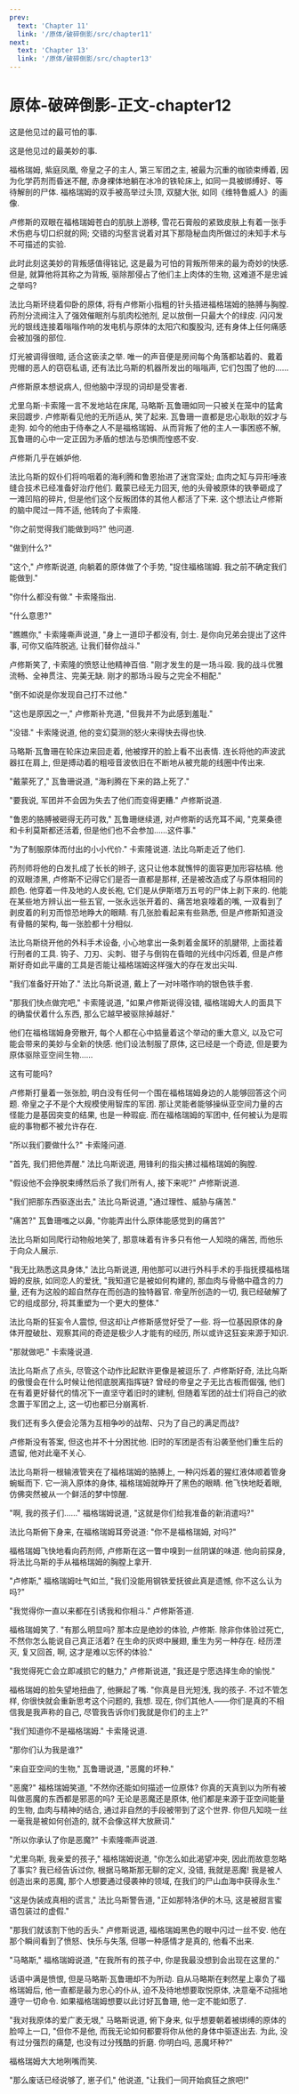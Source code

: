 ```yaml
---
prev:
  text: 'Chapter 11'
  link: '/原体/破碎倒影/src/chapter11'
next:
  text: 'Chapter 13'
  link: '/原体/破碎倒影/src/chapter13'
---
```


# 原体-破碎倒影-正文-chapter12

这是他见过的最可怕的事.

这是他见过的最美妙的事.

福格瑞姆, 紫庭凤凰, 帝皇之子的主人, 第三军团之主, 被最为沉重的枷锁束缚着, 因为化学药剂而昏迷不醒, 赤身裸体地躺在冰冷的铁轮床上, 如同一具被绑缚好、等待解剖的尸体. 福格瑞姆的双手被高举过头顶, 双腿大张, 如同《维特鲁威人》的画像.

卢修斯的双眼在福格瑞姆苍白的肌肤上游移, 雪花石膏般的紧致皮肤上有着一张手术伤疤与切口织就的网; 交错的沟壑言说着对其下那隐秘血肉所做过的未知手术与不可描述的实验.

此时此刻这美妙的背叛感值得铭记, 这是最为可怕的背叛所带来的最为奇妙的快感. 但是, 就算他将其称之为背叛, 驱除那侵占了他们主上肉体的生物, 这难道不是忠诚之举吗?

法比乌斯环绕着仰卧的原体, 将有卢修斯小指粗的针头插进福格瑞姆的胳膊与胸膛. 药剂分流阀注入了强效催眠剂与肌肉松弛剂, 足以放倒一只最大个的绿皮. 闪闪发光的银线连接着嗡嗡作响的发电机与原体的太阳穴和腹股沟, 还有身体上任何痛感会被加强的部位.

灯光被调得很暗, 适合这亵渎之举. 唯一的声音便是房间每个角落都站着的、戴着兜帽的恶人的窃窃私语, 还有法比乌斯的机器所发出的嗡嗡声, 它们包围了他的……

卢修斯原本想说病人, 但他脑中浮现的词却是受害者.

尤里乌斯·卡索隆一言不发地站在床尾, 马略斯·瓦鲁珊如同一只被关在笼中的猛禽来回踱步. 卢修斯看见他的无所适从, 笑了起来. 瓦鲁珊一直都是忠心耿耿的奴才与走狗. 如今的他由于侍奉之人不是福格瑞姆、从而背叛了他的主人一事困惑不解, 瓦鲁珊的心中一定正因为矛盾的想法与恐惧而惶惑不安.

卢修斯几乎在嫉妒他.

法比乌斯的奴仆们将呜咽着的海利腾和鲁恩抬进了迷宫深处; 血肉之缸与异形唾液缝合技术已经准备好治疗他们. 戴蒙已经无力回天, 他的头骨被原体的铁拳砸成了一滩凹陷的碎片, 但是他们这个反叛团体的其他人都活了下来. 这个想法让卢修斯的脑中爬过一阵不适, 他转向了卡索隆.

"你之前觉得我们能做到吗?" 他问道.

"做到什么?"

"这个," 卢修斯说道, 向躺着的原体做了个手势, "捉住福格瑞姆. 我之前不确定我们能做到."

"你什么都没有做." 卡索隆指出.

"什么意思?"

"瞧瞧你," 卡索隆嘶声说道, "身上一道印子都没有, 剑士. 是你向兄弟会提出了这件事, 可你又临阵脱逃, 让我们替你战斗."

卢修斯笑了, 卡索隆的愤怒让他精神百倍. "刚才发生的是一场斗殴. 我的战斗优雅流畅、全神贯注、完美无缺. 刚才的那场斗殴与之完全不相配."

"倒不如说是你发现自己打不过他."

"这也是原因之一," 卢修斯补充道, "但我并不为此感到羞耻."

"没错." 卡索隆说道, 他的变幻莫测的怒火来得快去得也快.

马略斯·瓦鲁珊在轮床边来回走着, 他被撑开的脸上看不出表情. 连长将他的声波武器扛在肩上, 但是搏动着的粗哑音波依旧在不断地从被充能的线圈中传出来.

"戴蒙死了," 瓦鲁珊说道, "海利腾在下来的路上死了."

"要我说, 军团并不会因为失去了他们而变得更糟." 卢修斯说道.

"鲁恩的胳膊被砸得无药可救," 瓦鲁珊继续道, 对卢修斯的话充耳不闻, "克莱桑德和卡利莫斯都还活着, 但是他们也不会参加……这件事."

"为了制服原体而付出的小小代价." 卡索隆说道. 法比乌斯走近了他们.

药剂师将他的白发扎成了长长的辫子, 这只让他本就憔悴的面容更加形容枯槁. 他的双眼漆黑, 卢修斯不记得它们是否一直都是那样, 还是被改造成了与原体相同的颜色. 他穿着一件及地的人皮长袍, 它们是从伊斯塔万五号的尸体上剥下来的. 他能在某些地方辨认出一些五官, 一张永远张开着的、痛苦地哀嚎着的嘴, 一双看到了剥皮着的利刃而惊恐地睁大的眼睛. 有几张脸看起来有些熟悉, 但是卢修斯知道没有骨骼的架构, 每一张脸都十分相似.

法比乌斯绕开他的外科手术设备, 小心地拿出一条刺着金属环的肌腱带, 上面挂着行刑者的工具. 钩子、刀刃、尖刺、钳子与倒钩在昏暗的光线中闪烁着, 但是卢修斯好奇如此平庸的工具是否能让福格瑞姆这样强大的存在发出尖叫.

"我们准备好开始了." 法比乌斯说道, 戴上了一对咔嗒作响的银色铁手套.

"那我们快点做完吧," 卡索隆说道, "如果卢修斯说得没错, 福格瑞姆大人的面具下的确蛰伏着什么东西, 那么它越早被驱除掉越好."

他们在福格瑞姆身旁散开, 每个人都在心中掂量着这个举动的重大意义, 以及它可能会带来的美妙与全新的快感. 他们设法制服了原体, 这已经是一个奇迹, 但是要为原体驱除亚空间生物……

这有可能吗?

卢修斯打量着一张张脸, 明白没有任何一个围在福格瑞姆身边的人能够回答这个问题. 帝皇之子不是个大规模使用智库的军团. 那让灵能者能够操纵亚空间力量的古怪能力是基因突变的结果, 也是一种瑕疵. 而在福格瑞姆的军团中, 任何被认为是瑕疵的事物都不被允许存在.

"所以我们要做什么?" 卡索隆问道.

"首先, 我们把他弄醒." 法比乌斯说道, 用锋利的指尖拂过福格瑞姆的胸膛.

"假设他不会挣脱束缚然后杀了我们所有人, 接下来呢?" 卢修斯说道.

"我们把那东西驱逐出去," 法比乌斯说道, "通过理性、威胁与痛苦."

"痛苦?" 瓦鲁珊嗤之以鼻, "你能弄出什么原体能感觉到的痛苦?"

法比乌斯如同爬行动物般地笑了, 那意味着有许多只有他一人知晓的痛苦, 而他乐于向众人展示.

"我无比熟悉这具身体," 法比乌斯说道, 用他那可以进行外科手术的手指抚摸福格瑞姆的皮肤, 如同恋人的爱抚, "我知道它是被如何构建的, 那血肉与骨骼中蕴含的力量, 还有为这般的超自然存在而创造的独特器官. 帝皇所创造的一切, 我已经破解了它的组成部分, 将其重塑为一个更大的整体."

法比乌斯的狂妄令人震惊, 但这却让卢修斯感觉好受了一些. 将一位基因原体的身体开膛破肚、观察其间的奇迹是极少人才能有的经历, 所以或许这狂妄来源于知识.

"那就做吧." 卡索隆说道.

法比乌斯点了点头, 尽管这个动作比起默许更像是被逗乐了. 卢修斯好奇, 法比乌斯的傲慢会在什么时候让他彻底脱离指挥链? 曾经的帝皇之子无比古板而倔强, 他们在有着更好替代的情况下一直坚守着旧时的建制, 但随着军团的战士们将自己的欲念置于军团之上, 这一切也都已分崩离析.

我们还有多久便会沦落为互相争吵的战帮、只为了自己的满足而战?

卢修斯没有答案, 但这也并不十分困扰他. 旧时的军团是否有沿袭至他们重生后的遗留, 他对此毫不关心.

法比乌斯将一根输液管夹在了福格瑞姆的胳膊上, 一种闪烁着的猩红液体顺着管身蜿蜒而下. 它一淌入原体的身体, 福格瑞姆就睁开了黑色的眼睛. 他飞快地眨着眼, 仿佛突然被从一个鲜活的梦中惊醒.

"啊, 我的孩子们……" 福格瑞姆说道, "这就是你们给我准备的新消遣吗?"

法比乌斯俯下身来, 在福格瑞姆耳旁说道: "你不是福格瑞姆, 对吗?"

福格瑞姆飞快地看向药剂师, 卢修斯在这一瞥中嗅到一丝阴谋的味道. 他向前探身, 将法比乌斯的手从福格瑞姆的胸膛上拿开.

"卢修斯," 福格瑞姆吐气如兰, "我们没能用钢铁爱抚彼此真是遗憾, 你不这么认为吗?"

"我觉得你一直以来都在引诱我和你相斗." 卢修斯答道.

福格瑞姆笑了. "有那么明显吗? 那本应是绝妙的体验, 卢修斯. 除非你体验过死亡, 不然你怎么能说自己真正活着? 在生命的灰烬中展翅, 重生为另一种存在. 经历湮灭, 复又回首, 啊, 这才是难以忘怀的体验."

"我觉得死亡会立即减损它的魅力," 卢修斯说道, "我还是宁愿选择生命的愉悦."

福格瑞姆的脸失望地扭曲了, 他撅起了嘴. "你真是目光短浅, 我的孩子. 不过不管怎样, 你很快就会重新思考这个问题的, 我想. 现在, 你们其他人——你们是真的不相信我是我声称的自己, 尽管我告诉你们我就是你们的主上?"

"我们知道你不是福格瑞姆." 卡索隆说道.

"那你们认为我是谁?"

"来自亚空间的生物," 瓦鲁珊说道, "恶魔的坏种."

"恶魔?" 福格瑞姆笑道, "不然你还能如何描述一位原体? 你真的天真到以为所有被叫做恶魔的东西都是邪恶的吗? 无论是恶魔还是原体, 他们都是来源于亚空间能量的生物, 血肉与精神的结合, 通过非自然的手段被带到了这个世界. 你但凡知晓一丝一毫我是被如何创造的, 就不会像这样大放厥词."

"所以你承认了你是恶魔?" 卡索隆嘶声说道.

"尤里乌斯, 我亲爱的孩子," 福格瑞姆说道, "你怎么如此渴望冲突, 因此而故意忽略了事实? 我已经告诉过你, 根据马略斯那无聊的定义, 没错, 我就是恶魔! 我是被人创造出来的恶魔, 那个人想要通过侵袭神的领域, 在我们的尸山血海中获得永生."

"这是伪装成真相的谎言," 法比乌斯警告道, "正如那特洛伊的木马, 这是被甜言蜜语包装过的虚假."

"那我们就该割下他的舌头." 卢修斯说道, 福格瑞姆黑色的眼中闪过一丝不安. 他在那个瞬间看到了愤怒、快乐与失落, 但哪一种感情才是真的, 他看不出来.

"马略斯," 福格瑞姆说道, "在我所有的孩子中, 你是我最没想到会出现在这里的."

话语中满是愤恨, 但是马略斯·瓦鲁珊却不为所动. 自从马略斯在剌然星上辜负了福格瑞姆后, 他一直都是最为忠心的仆从, 迫不及待地想要取悦原体, 决意毫不动摇地遵守一切命令. 如果福格瑞姆想要以此讨好瓦鲁珊, 他一定不能如愿了.

"我对我原体的爱广袤无垠," 马略斯说道, 俯下身来, 似乎想要朝着被绑缚的原体的脸啐上一口, "但你不是他, 而我无论如何都要将你从他的身体中驱逐出去. 为此, 没有过分强烈的痛楚, 也没有过分残酷的折磨. 你明白吗, 恶魔坏种?"

福格瑞姆大大地咧嘴而笑.

"那么废话已经说够了, 崽子们," 他说道, "让我们一同开始疯狂之旅吧!"
